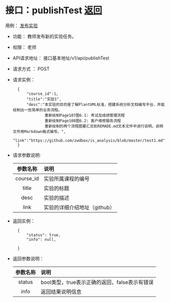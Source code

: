 # 接口：publishTest  [返回](../README.md)
用例： [发布实验](../yongli/发布实验.md)

- 功能：
    教师发布新的实验任务。
    
- 权限：
    老师  
    
- API请求地址： 
    接口基本地址/v1/api/publishTest

- 请求方式 ：
    POST

- 请求实例：

        {
            "course_id":1,
            "title":"实验1",
            "desc":"本实验的目的是了解PlantUML标准，搭建系统分析文档编写平台，并能绘制出一些简单的业务流程。
                    重新绘制Page107图6.1: 考试及成绩管理流程
                    重新绘制Page108图6.2: 客户维修服务流程
                    重新绘制的两个流程图要汇总到REMADE.md文本文件中进行说明，说明文件用Markdown格式编写。",
            "link":"https://github.com/zwdbox/is_analysis/blob/master/test1.md"
        }
        
- 请求参数说明:        

  |参数名称|说明|
  |:---------:|:--------------------------------------------------------|      
  |course_id|实验所属课程的编号|
  |title|实验的标题| 
  |desc|实验的描述|
  |link|实验的详细介绍地址（github）|
  
- 返回实例：

        {         
            "status": true,
            "info": null,    

        }
 
- 返回参数说明： 
 
  |参数名称|说明|
  |:---------:|:--------------------------------------------------------|      
  |status|bool类型，true表示正确的返回，false表示有错误|
  |info|返回结果说明信息|
